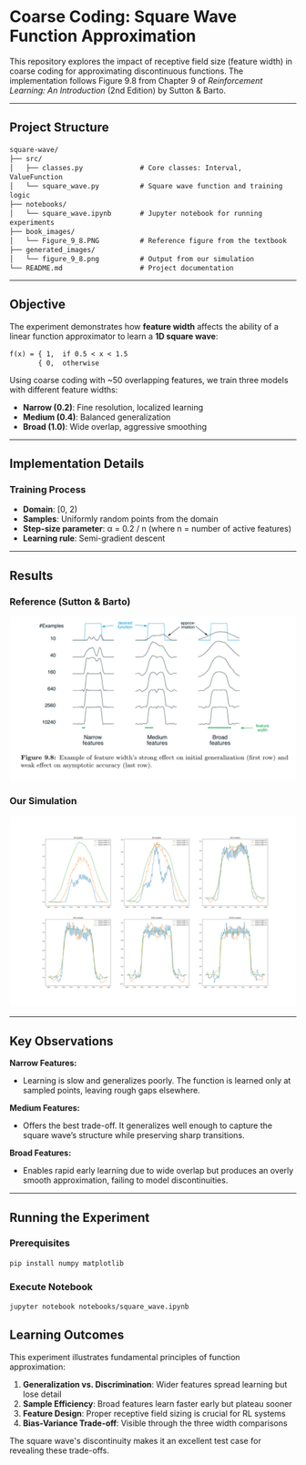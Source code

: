 # Coarse Coding: Square Wave Function Approximation

This repository explores the impact of receptive field size (feature width) in coarse coding for approximating discontinuous functions. The implementation follows Figure 9.8 from Chapter 9 of *Reinforcement Learning: An Introduction* (2nd Edition) by Sutton & Barto.

---

## Project Structure

```
square-wave/
├── src/
│   ├── classes.py              # Core classes: Interval, ValueFunction
│   └── square_wave.py          # Square wave function and training logic
├── notebooks/
│   └── square_wave.ipynb       # Jupyter notebook for running experiments
├── book_images/
│   └── Figure_9_8.PNG          # Reference figure from the textbook
├── generated_images/
│   └── figure_9_8.png          # Output from our simulation
└── README.md                   # Project documentation
```

---

## Objective

The experiment demonstrates how **feature width** affects the ability of a linear function approximator to learn a **1D square wave**:

```
f(x) = { 1,  if 0.5 < x < 1.5
       { 0,  otherwise
```

Using coarse coding with ~50 overlapping features, we train three models with different feature widths:

- **Narrow (0.2)**: Fine resolution, localized learning
- **Medium (0.4)**: Balanced generalization
- **Broad (1.0)**: Wide overlap, aggressive smoothing

---

## Implementation Details

### Training Process

- **Domain**: [0, 2)
- **Samples**: Uniformly random points from the domain
- **Step-size parameter**: α = 0.2 / n (where n = number of active features)
- **Learning rule**: Semi-gradient descent

---

## Results

### Reference (Sutton & Barto)

<img src="book_images/Figure_9_8.PNG" width="600" alt="Textbook Figure 9.8"/>

### Our Simulation

<img src="generated_images/figure_9_8.png" width="600" alt="Generated Figure 9.8"/>

---

## Key Observations

**Narrow Features:**
+ Learning is slow and generalizes poorly. The function is learned only at sampled points, leaving rough gaps elsewhere.

**Medium Features:**
+ Offers the best trade-off. It generalizes well enough to capture the square wave’s structure while preserving sharp transitions.

**Broad Features:**
+ Enables rapid early learning due to wide overlap but produces an overly smooth approximation, failing to model discontinuities.
---

## Running the Experiment

### Prerequisites

```bash
pip install numpy matplotlib
```

### Execute Notebook

```bash
jupyter notebook notebooks/square_wave.ipynb
```

## Learning Outcomes

This experiment illustrates fundamental principles of function approximation:

1. **Generalization vs. Discrimination**: Wider features spread learning but lose detail
2. **Sample Efficiency**: Broad features learn faster early but plateau sooner
3. **Feature Design**: Proper receptive field sizing is crucial for RL systems
4. **Bias-Variance Trade-off**: Visible through the three width comparisons

The square wave's discontinuity makes it an excellent test case for revealing these trade-offs.